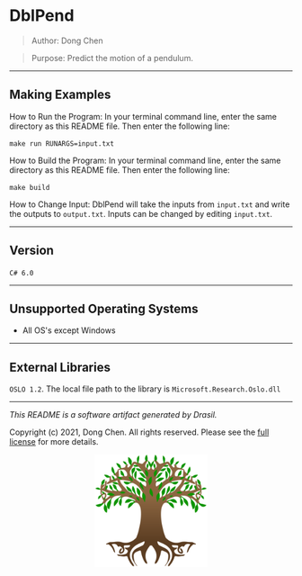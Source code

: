 # DblPend 
> Author: Dong Chen

> Purpose: Predict the motion of a pendulum.

------------------------------------------------------------
## Making Examples 
 How to Run the Program:
In your terminal command line, enter the same directory as this README file. Then enter the following line:
```
make run RUNARGS=input.txt
```

How to Build the Program:
In your terminal command line, enter the same directory as this README file. Then enter the following line:
```
make build
```

How to Change Input:
DblPend will take the inputs from `input.txt` and write the outputs to `output.txt`.
Inputs can be changed by editing `input.txt`.

------------------------------------------------------------
## Version 
 `C# 6.0`

------------------------------------------------------------
## Unsupported Operating Systems 
 - All OS's except Windows

------------------------------------------------------------
## External Libraries 
 `OSLO 1.2`. The local file path to the library is `Microsoft.Research.Oslo.dll`

------------------------------------------------------------
*This README is a software artifact generated by Drasil.*

Copyright (c) 2021, Dong Chen. All rights reserved. Please see the [full license](https://github.com/JacquesCarette/Drasil/blob/4b9ad0a3016fecb3c7a2aa82ab142f9e805b5cc8/LICENSE) for more details.

<p align="center">
<img src="../../../../drasil-website/WebInfo/images/Icon.png" alt="Drasil Tree" width="200" />
</p>
